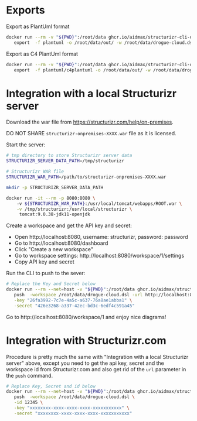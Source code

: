 
# Exports

Export as PlantUml format

```bash
docker run --rm -v "${PWD}":/root/data ghcr.io/aidmax/structurizr-cli-docker:latest \
   export  -f plantuml -o /root/data/out/ -w /root/data/drogue-cloud.dsl
```

Export as C4 PlantUml format

```bash
docker run --rm -v "${PWD}":/root/data ghcr.io/aidmax/structurizr-cli-docker:latest \
   export  -f plantuml/c4plantuml -o /root/data/out/ -w /root/data/drogue-cloud.dsl
```

# Integration with a local Structurizr server

Download the war file from https://structurizr.com/help/on-premises.

DO NOT SHARE `structurizr-onpremises-XXXX.war` file as it is licensed. 

Start the server:

```bash
# tmp directory to store Structurizr server data
STRUCTURIZR_SERVER_DATA_PATH=/tmp/structurizr

# Structurizr WAR file
STRUCTURIZR_WAR_PATH=/path/to/structurizr-onpremises-XXXX.war

mkdir -p STRUCTURIZR_SERVER_DATA_PATH 

docker run -it --rm -p 8080:8080 \ 
    -v ${STRUCTURIZR_WAR_PATH}:/usr/local/tomcat/webapps/ROOT.war \
    -v /tmp/structurizr:/usr/local/structurizr \
     tomcat:9.0.38-jdk11-openjdk
```

Create a workspace and get the API key and secret:

- Open http://localhost:8080, username: structurizr, password: password
- Go to http://localhost:8080/dashboard
- Click "Create a new workspace"
- Go to workspace settings: http://localhost:8080/workspace/1/settings
- Copy API key and secret

Run the CLI to push to the sever:

```bash
# Replace the Key and Secret below
docker run --rm --net=host -v "${PWD}":/root/data ghcr.io/aidmax/structurizr-cli-docker:latest \
   push  -workspace /root/data/drogue-cloud.dsl -url http://localhost:8080/api -id 1 \
   -key "26fa3992-7c7e-4a5c-a637-76a8ae1abba1" \
   -secret "426e3268-a337-42ec-bd3c-6edf4c591a45"
```

Go to http://localhost:8080/workspace/1 and enjoy nice diagrams! 

# Integration with Structurizr.com

Procedure is pretty much the same with "Integration with a local Structurizr server" above, except you need to get the api key, secret and the workspace id from
Structurizr.com and also get rid of the `url` parameter in the `push` command.

```bash
# Replace Key, Secret and id below
docker run --rm --net=host -v "${PWD}":/root/data ghcr.io/aidmax/structurizr-cli-docker:latest \
   push  -workspace /root/data/drogue-cloud.dsl \
   -id 12345 \
   -key "xxxxxxxx-xxxx-xxxx-xxxx-xxxxxxxxxxx" \
   -secret "xxxxxxxx-xxxx-xxxx-xxxx-xxxxxxxxxxx"
```

